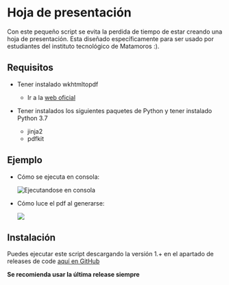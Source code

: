 # Hoja de presentación

Con este pequeño script se evita la perdida de tiempo de estar creando una hoja de presentación. 
Esta diseñado específicamente para ser usado por estudiantes del instituto tecnológico de Matamoros :).

## Requisitos
- Tener instalado wkhtmltopdf

    - Ir a la [web oficial](https://wkhtmltopdf.org/downloads.html)
    
- Tener instalados los siguientes paquetes de Python y tener instalado Python 3.7

    - jinja2
    - pdfkit


## Ejemplo

- Cómo se ejecuta en consola:
         
     ![Ejecutandose en consola](https://i.imgur.com/cvw7T0x.png)
        
- Cómo luce el pdf al generarse:
        
     ![](https://i.imgur.com/3s8JytC.png)
     
## Instalación

Puedes ejecutar este script descargando la versión 1.+ en el apartado de releases de code [aquí en GitHub](https://github.com/VHugoBarnes/presentation_sheet/releases)

**Se recomienda usar la última release siempre**
